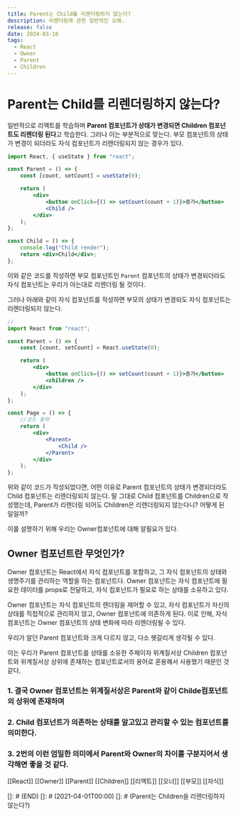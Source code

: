 ```yaml
---
title: Parent는 Child를 리렌더링하지 않는다?
description: 리렌더링에 관한 일반적인 오해.
release: false
date: 2024-03-10
tags:
  - React
  - Owner
  - Parent
  - Children
---
```


# Parent는 Child를 리렌더링하지 않는다?

일반적으로 리액트를 학습하며 **Parent 컴포넌트가 상태가 변경되면 Children 컴포넌트도 리렌더링 된다**고 학습한다. 그러나 이는 부분적으로 맞는다. 부모 컴포넌트의 상태가 변경이 되더라도 자식 컴포넌트가 리렌더링되지 않는 경우가 있다.

```jsx
import React, { useState } from "react";

const Parent = () => {
	const [count, setCount] = useState(0);

	return (
		<div>
			<button onClick={() => setCount(count + 1)}>증가</button>
			<Child />
		</div>
	);
};

const Child = () => {
	console.log("Child render");
	return <div>Child</div>;
};
```

이와 같은 코드를 작성하면 부모 컴포넌트인 `Parent` 컴포넌트의 상태가 변경되더라도 자식 컴포넌트는 우리가 아는대로 리렌더링 될 것이다.

그러나 아래와 같이 자식 컴포넌트를 작성하면 부모의 상태가 변경되도 자식 컴포넌트는 리렌더링되지 않는다.

```jsx
//
import React from "react";

const Parent = () => {
	const [count, setCount] = React.useState(0);

	return (
		<div>
			<button onClick={() => setCount(count + 1)}>증가</button>
			<children />
		</div>
	);
};

const Page = () => {
	//코드 중략
	return (
		<div>
			<Parent>
				<Child />
			</Parent>
		</div>
	);
};
```

위와 같이 코드가 작성되었다면, 어떤 이유로 Parent 컴포넌트의 상태가 변경되더라도 Child 컴포넌트는 리렌더링되지 않는다. 말 그대로 Child 컴포넌트를 Children으로 작성했는데, Parent가 리렌더링 되어도 Children은 리렌더링되지 않는다니? 어떻게 된 일일까?

이를 설명하기 위해 우리는 Owner컴포넌트에 대해 알필요가 있다.

## Owner 컴포넌트란 무엇인가?

Owner 컴포넌트는 React에서 자식 컴포넌트를 포함하고, 그 자식 컴포넌트의 상태와 생명주기를 관리하는 역할을 하는 컴포넌트다. Owner 컴포넌트는 자식 컴포넌트에 필요한 데이터를 props로 전달하고, 자식 컴포넌트가 필요로 하는 상태를 소유하고 있다.

Owner 컴포넌트는 자식 컴포넌트의 렌더링을 제어할 수 있고, 자식 컴포넌트가 자신의 상태를 직접적으로 관리하지 않고, Owner 컴포넌트에 의존하게 된다. 이로 인해, 자식 컴포넌트는 Owner 컴포넌트의 상태 변화에 따라 리렌더링될 수 있다.

우리가 알던 Parent 컴포넌트와 크게 다르지 않고, 다소 헷갈리게 생각될 수 있다.

이는 우리가 Parent 컴포넌트를 상태를 소유한 주체이자 위계질서상 Children 컴포넌트와 위계질서상 상위에 존재하는 컴포넌트로서의 용어로 혼용해서 사용했기 때문인 것 같다.

### 1. 결국 Owner 컴포넌트는 위계질서상은 Parent와 같이 Childe컴포넌트의 상위에 존재하며

### 2. Child 컴포넌트가 의존하는 상태를 알고있고 관리할 수 있는 컴포넌트를 의미한다.

### 3. 2번의 이런 엄밀한 의미에서 Parent와 Owner의 차이를 구분지어서 생각해면 좋을 것 같다.

[[React]] [[Owner]] [[Parent]] [[Children]] [[리액트]] [[오너]] [[부모]] [[자식]]

[]: # (END)
[]: # (2021-04-01T00:00)
[]: # (Parent는 Children을 리렌더링하지 않는다?)
